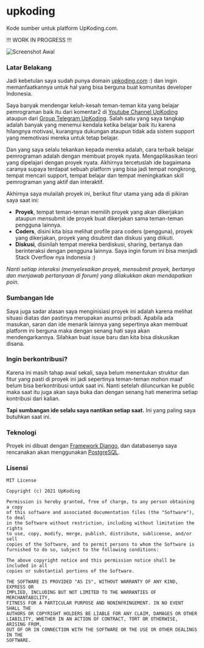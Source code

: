 # upkoding

Kode sumber untuk platform UpKoding.com.

!!! WORK IN PROGRESS !!!

![Screenshot Awal](https://raw.githubusercontent.com/upkoding/upkoding/main/screenshot.png)

### Latar Belakang

Jadi kebetulan saya sudah punya domain [upkoding.com](https://upkoding.com) :) dan ingin memanfaatkannya untuk hal yang bisa berguna buat komunitas developer Indonesia.

Saya banyak mendengar keluh-kesah teman-teman kita yang belajar pemrograman baik itu dari komentar2 di [Youtube Channel UpKoding](https://youtube.com/c/UpKoding) ataupun dari [Group Telegram UpKoding](https://t.me/upkoding). Salah satu yang saya tangkap adalah banyak yang menemui kendala ketika belajar baik itu karena hilangnya motivasi, kurangnya dukungan ataupun tidak ada sistem support yang memotivasi mereka untuk tetap belajar.

Dan yang saya selalu tekankan kepada mereka adalah, cara terbaik belajar pemrograman adalah dengan membuat proyek nyata. Mengaplikasikan teori yang dipelajari dengan proyek nyata. Akhirnya tercetuslah ide bagaimana caranya supaya terdapat sebuah platform yang bisa jadi tempat nongkrong, tempat mencari support, tempat belajar dan tempat meningkatkan skill pemrograman yang aktif dan interaktif.

Akhirnya saya mulailah proyek ini, berikut fitur utama yang ada di pikiran saya saat ini:

- **Proyek**, tempat teman-teman memilih proyek yang akan dikerjakan ataupun mensubmit ide proyek buat dikerjakan sama teman-teman pengguna lainnya.
- **Coders**, disini kita bisa melihat profile para coders (pengguna), proyek yang dikerjakan, proyek yang disubmit dan diskusi yang diikuti.
- **Diskusi**, disinilah tempat mereka berdiskusi, sharing, bertanya dan berinteraksi dengan pengguna lainnya. Saya ingin forum ini bisa menjadi Stack Overflow nya Indonesia :)

*Nanti setiap interaksi (menyelesaikan proyek, mensubmit proyek, bertanya dan menjawab pertanyaan di forum) yang dilakukkan akan mendapatkan poin.*

### Sumbangan Ide

Saya juga sadar alasan saya menginisiasi proyek ini adalah karena melihat situasi diatas dan pastinya merupakan asumsi pribadi. Apabila ada masukan, saran dan ide menarik lainnya yang sepertinya akan membuat platform ini berguna maka dengan senang hati saya akan mendengarkannya. Silahkan buat issue baru dan kita bisa diskusikan disana.

### Ingin berkontribusi?

Karena ini masih tahap awal sekali, saya belum menentukan struktur dan fitur yang pasti di proyek ini jadi sepertinya teman-teman mohon maaf belum bisa berkontribusi untuk saat ini. Nanti setelah diluncurkan ke public maka saat itu juga akan saya buka dan dengan senang hati menerima setiap kontribusi dari kalian.

**Tapi sumbangan ide selalu saya nantikan setiap saat.** Ini yang paling saya butuhkan saat ini.

### Teknologi

Proyek ini dibuat dengan [Framework Django](https://www.djangoproject.com), dan databasenya saya rencanakan akan menggunakan [PostgreSQL](https://www.postgresql.org).

### Lisensi

```
MIT License

Copyright (c) 2021 UpKoding

Permission is hereby granted, free of charge, to any person obtaining a copy
of this software and associated documentation files (the "Software"), to deal
in the Software without restriction, including without limitation the rights
to use, copy, modify, merge, publish, distribute, sublicense, and/or sell
copies of the Software, and to permit persons to whom the Software is
furnished to do so, subject to the following conditions:

The above copyright notice and this permission notice shall be included in all
copies or substantial portions of the Software.

THE SOFTWARE IS PROVIDED "AS IS", WITHOUT WARRANTY OF ANY KIND, EXPRESS OR
IMPLIED, INCLUDING BUT NOT LIMITED TO THE WARRANTIES OF MERCHANTABILITY,
FITNESS FOR A PARTICULAR PURPOSE AND NONINFRINGEMENT. IN NO EVENT SHALL THE
AUTHORS OR COPYRIGHT HOLDERS BE LIABLE FOR ANY CLAIM, DAMAGES OR OTHER
LIABILITY, WHETHER IN AN ACTION OF CONTRACT, TORT OR OTHERWISE, ARISING FROM,
OUT OF OR IN CONNECTION WITH THE SOFTWARE OR THE USE OR OTHER DEALINGS IN THE
SOFTWARE.
```
